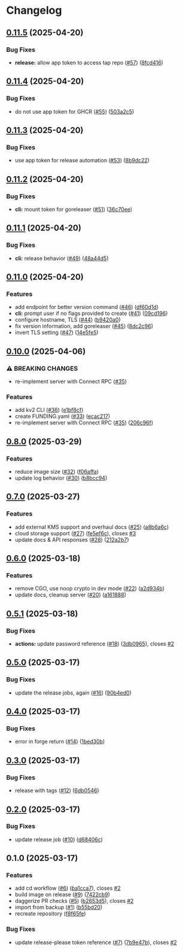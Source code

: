 # Changelog

## [0.11.5](https://github.com/hugginsio/kv2/compare/v0.11.4...v0.11.5) (2025-04-20)


### Bug Fixes

* **release:** allow app token to access tap repo ([#57](https://github.com/hugginsio/kv2/issues/57)) ([8fcd416](https://github.com/hugginsio/kv2/commit/8fcd416d17f55d9d2618dc0a75e2d0d23ac5465f))

## [0.11.4](https://github.com/hugginsio/kv2/compare/v0.11.3...v0.11.4) (2025-04-20)


### Bug Fixes

* do not use app token for GHCR ([#55](https://github.com/hugginsio/kv2/issues/55)) ([503a2c5](https://github.com/hugginsio/kv2/commit/503a2c5da219870c130ff82a6176efcd0738ab4f))

## [0.11.3](https://github.com/hugginsio/kv2/compare/v0.11.2...v0.11.3) (2025-04-20)


### Bug Fixes

* use app token for release automation ([#53](https://github.com/hugginsio/kv2/issues/53)) ([8b9dc22](https://github.com/hugginsio/kv2/commit/8b9dc22010107aed0644740e19e147c2205de448))

## [0.11.2](https://github.com/hugginsio/kv2/compare/v0.11.1...v0.11.2) (2025-04-20)


### Bug Fixes

* **cli:** mount token for goreleaser ([#51](https://github.com/hugginsio/kv2/issues/51)) ([36c70ee](https://github.com/hugginsio/kv2/commit/36c70eefb23ff48876b1de4a67d270284051df0c))

## [0.11.1](https://github.com/hugginsio/kv2/compare/v0.11.0...v0.11.1) (2025-04-20)


### Bug Fixes

* **cli:** release behavior ([#49](https://github.com/hugginsio/kv2/issues/49)) ([48a44d5](https://github.com/hugginsio/kv2/commit/48a44d5b1090dfde70eb3209ca118b5298bde0af))

## [0.11.0](https://github.com/hugginsio/kv2/compare/v0.10.0...v0.11.0) (2025-04-20)


### Features

* add endpoint for better version command ([#46](https://github.com/hugginsio/kv2/issues/46)) ([df60d1d](https://github.com/hugginsio/kv2/commit/df60d1d65e894bc52551bcd697169ebb0910ffd1))
* **cli:** prompt user if no flags provided to create ([#41](https://github.com/hugginsio/kv2/issues/41)) ([09cd196](https://github.com/hugginsio/kv2/commit/09cd196310fe6901ff81dc4c9d579d91c8711723))
* configure hostname, TLS ([#44](https://github.com/hugginsio/kv2/issues/44)) ([b9420a0](https://github.com/hugginsio/kv2/commit/b9420a0104674257d7221545581b109276f261e4))
* fix version information, add goreleaser ([#45](https://github.com/hugginsio/kv2/issues/45)) ([8dc2c96](https://github.com/hugginsio/kv2/commit/8dc2c968fed48719976f53cafc0c9ecf99ab0ab7))
* invert TLS setting ([#47](https://github.com/hugginsio/kv2/issues/47)) ([14e5fe5](https://github.com/hugginsio/kv2/commit/14e5fe5ef0b73ced76e1179cd520141e3323b223))

## [0.10.0](https://github.com/hugginsio/kv2/compare/v0.8.0...v0.10.0) (2025-04-06)


### ⚠ BREAKING CHANGES

* re-implement server with Connect RPC ([#35](https://github.com/hugginsio/kv2/issues/35))

### Features

* add kv2 CLI ([#36](https://github.com/hugginsio/kv2/issues/36)) ([e1bf8cf](https://github.com/hugginsio/kv2/commit/e1bf8cfec04458dfce2c5262e07612922dba5ea2))
* create FUNDING.yaml ([#33](https://github.com/hugginsio/kv2/issues/33)) ([ecac217](https://github.com/hugginsio/kv2/commit/ecac21702bd5dded43c3cab7cda91cdfdaeff428))
* re-implement server with Connect RPC ([#35](https://github.com/hugginsio/kv2/issues/35)) ([206c96f](https://github.com/hugginsio/kv2/commit/206c96fc84e27958e93e2aeba9de89e5718f3dc1))

## [0.8.0](https://github.com/hugginsio/kv2/compare/v0.7.0...v0.8.0) (2025-03-29)


### Features

* reduce image size ([#32](https://github.com/hugginsio/kv2/issues/32)) ([f06affa](https://github.com/hugginsio/kv2/commit/f06affa48ff4afddc6a761f1d63cae59ab79e001))
* update log behavior ([#30](https://github.com/hugginsio/kv2/issues/30)) ([b8bcc94](https://github.com/hugginsio/kv2/commit/b8bcc94467cfccc2d9643b8d782c732c80a79016))

## [0.7.0](https://github.com/hugginsio/kv2/compare/v0.6.0...v0.7.0) (2025-03-27)


### Features

* add external KMS support and overhaul docs ([#25](https://github.com/hugginsio/kv2/issues/25)) ([a8b6a6c](https://github.com/hugginsio/kv2/commit/a8b6a6ccaf4247963ff5678a29166759e69df116))
* cloud storage support ([#27](https://github.com/hugginsio/kv2/issues/27)) ([fe5ef6c](https://github.com/hugginsio/kv2/commit/fe5ef6cd80ca38b841251fdfe4587f228982d6b1)), closes [#3](https://github.com/hugginsio/kv2/issues/3)
* update docs & API responses ([#28](https://github.com/hugginsio/kv2/issues/28)) ([212a2b7](https://github.com/hugginsio/kv2/commit/212a2b70ccae506c85d98cd079a4e0709c43e95e))

## [0.6.0](https://github.com/hugginsio/kv2/compare/v0.5.1...v0.6.0) (2025-03-18)


### Features

* remove CGO, use noop crypto in dev mode ([#22](https://github.com/hugginsio/kv2/issues/22)) ([a2d934b](https://github.com/hugginsio/kv2/commit/a2d934b1ffe6279c0d226ce8bea382e7acb7ea38))
* update docs, cleanup server ([#20](https://github.com/hugginsio/kv2/issues/20)) ([a161888](https://github.com/hugginsio/kv2/commit/a16188896091a8680e7c78eff4d0e6a15b53f522))

## [0.5.1](https://github.com/hugginsio/kv2/compare/v0.5.0...v0.5.1) (2025-03-18)


### Bug Fixes

* **actions:** update password reference ([#18](https://github.com/hugginsio/kv2/issues/18)) ([3db0965](https://github.com/hugginsio/kv2/commit/3db0965d9a4556fe3c19ebe395539cd991766b15)), closes [#2](https://github.com/hugginsio/kv2/issues/2)

## [0.5.0](https://github.com/hugginsio/kv2/compare/v0.4.0...v0.5.0) (2025-03-17)


### Bug Fixes

* update the release jobs, again ([#16](https://github.com/hugginsio/kv2/issues/16)) ([90b4ed0](https://github.com/hugginsio/kv2/commit/90b4ed03cc3ef73c7bd71f207a3b3f8c0c4249c3))

## [0.4.0](https://github.com/hugginsio/kv2/compare/v0.3.0...v0.4.0) (2025-03-17)


### Bug Fixes

* error in forge return ([#14](https://github.com/hugginsio/kv2/issues/14)) ([1bed30b](https://github.com/hugginsio/kv2/commit/1bed30b04eec0eb85cd4f29c6f202de870c2029a))

## [0.3.0](https://github.com/hugginsio/kv2/compare/v0.2.0...v0.3.0) (2025-03-17)


### Bug Fixes

* release with tags ([#12](https://github.com/hugginsio/kv2/issues/12)) ([6db0546](https://github.com/hugginsio/kv2/commit/6db05468112a93a2f639ebdb4e4a9ab29657a8e1))

## [0.2.0](https://github.com/hugginsio/kv2/compare/v0.1.0...v0.2.0) (2025-03-17)


### Bug Fixes

* update release job ([#10](https://github.com/hugginsio/kv2/issues/10)) ([d68406c](https://github.com/hugginsio/kv2/commit/d68406c4b4b3db1ffeb38270e43aa065290f010a))

## 0.1.0 (2025-03-17)


### Features

* add cd workflow ([#6](https://github.com/hugginsio/kv2/issues/6)) ([ba1cca7](https://github.com/hugginsio/kv2/commit/ba1cca7ec98ad506fad7bc575e70cd459f0d4a60)), closes [#2](https://github.com/hugginsio/kv2/issues/2)
* build image on release ([#9](https://github.com/hugginsio/kv2/issues/9)) ([7422cb9](https://github.com/hugginsio/kv2/commit/7422cb9ba6ed7dca2f13632441bc28802c983a85))
* daggerize PR checks ([#5](https://github.com/hugginsio/kv2/issues/5)) ([b2653d5](https://github.com/hugginsio/kv2/commit/b2653d5c6d3b70b127526fe7a6016450cb1e3809)), closes [#2](https://github.com/hugginsio/kv2/issues/2)
* import from backup ([#1](https://github.com/hugginsio/kv2/issues/1)) ([b55bd20](https://github.com/hugginsio/kv2/commit/b55bd208c2e4e229d5622bc5aaef33bcb12f23fd))
* recreate repository ([f8f65fe](https://github.com/hugginsio/kv2/commit/f8f65fef7bd0fc57d4ce1297f319ff48ab67c83c))


### Bug Fixes

* update release-please token reference ([#7](https://github.com/hugginsio/kv2/issues/7)) ([7b9e47b](https://github.com/hugginsio/kv2/commit/7b9e47b83edb0970c819479dcd2222549a0c89c6)), closes [#2](https://github.com/hugginsio/kv2/issues/2)
